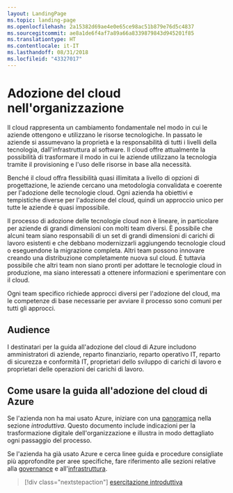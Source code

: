 ```yaml
---
layout: LandingPage
ms.topic: landing-page
ms.openlocfilehash: 2a15382d69ae4e0e65ce98ac51b879e76d5c4837
ms.sourcegitcommit: ae8a1de6f4af7a89a66a8339879843d945201f85
ms.translationtype: HT
ms.contentlocale: it-IT
ms.lasthandoff: 08/31/2018
ms.locfileid: "43327017"
---
```

# <a name="enterprise-cloud-adoption"></a>Adozione del cloud nell'organizzazione

Il cloud rappresenta un cambiamento fondamentale nel modo in cui le aziende ottengono e utilizzano le risorse tecnologiche. In passato le aziende si assumevano la proprietà e la responsabilità di tutti i livelli della tecnologia, dall'infrastruttura al software. Il cloud offre attualmente la possibilità di trasformare il modo in cui le aziende utilizzano la tecnologia tramite il provisioning e l'uso delle risorse in base alla necessità.

Benché il cloud offra flessibilità quasi illimitata a livello di opzioni di progettazione, le aziende cercano una metodologia convalidata e coerente per l'adozione delle tecnologie cloud. Ogni azienda ha obiettivi e tempistiche diverse per l'adozione del cloud, quindi un approccio unico per tutte le aziende è quasi impossibile.

Il processo di adozione delle tecnologie cloud non è lineare, in particolare per aziende di grandi dimensioni con molti team diversi. È possibile che alcuni team siano responsabili di un set di grandi dimensioni di carichi di lavoro esistenti e che debbano modernizzarli aggiungendo tecnologie cloud o eseguendone la migrazione completa. Altri team possono innovare creando una distribuzione completamente nuova sul cloud. È tuttavia possibile che altri team non siano pronti per adottare le tecnologie cloud in produzione, ma siano interessati a ottenere informazioni e sperimentare con il cloud.

Ogni team specifico richiede approcci diversi per l'adozione del cloud, ma le competenze di base necessarie per avviare il processo sono comuni per tutti gli approcci.

## <a name="audience"></a>Audience

I destinatari per la guida all'adozione del cloud di Azure includono amministratori di aziende, reparto finanziario, reparto operativo IT, reparto di sicurezza e conformità IT, proprietari dello sviluppo di carichi di lavoro e proprietari delle operazioni dei carichi di lavoro.

## <a name="how-to-use-the-azure-cloud-adoption-guide"></a>Come usare la guida all'adozione del cloud di Azure

Se l'azienda non ha mai usato Azure, iniziare con una [panoramica](getting-started/overview.md) nella sezione *introduttiva*. Questo documento include indicazioni per la trasformazione digitale dell'organizzazione e illustra in modo dettagliato ogni passaggio del processo.

Se l'azienda ha già usato Azure e cerca linee guida e procedure consigliate più approfondite per aree specifiche, fare riferimento alle sezioni relative alla [governance](governance/overview.md) e all'[infrastruttura](infrastructure/basic-workload.md).

> [!div class="nextstepaction"]
> [esercitazione introduttiva](getting-started/overview.md)